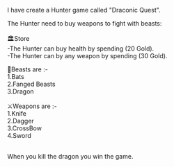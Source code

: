 I have create a Hunter game called "Draconic Quest".
<br>

The Hunter need to buy weapons to fight with beasts:<br>
<br>
🏛️Store<br>
-The Hunter can buy health by spending (20 Gold).<br>
-The Hunter can by any weapon by spending (30 Gold).
<br>

🐲Beasts are :-<br>
1.Bats<br>
2.Fanged Beasts<br>
3.Dragon<br>
<br>
⚔️Weapons are :-<br>
1.Knife<br>
2.Dagger<br>
3.CrossBow<br>
4.Sword<br>
<br>

When you kill the dragon you win the game.
